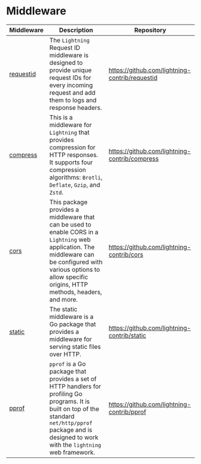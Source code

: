# Middleware


| Middleware | Description | Repository |
| ----- | ----- |-----|
| [requestid](./requestid.md)| The `Lightning` Request ID middleware is designed to provide unique request IDs for every incoming request and add them to logs and response headers. |https://github.com/lightning-contrib/requestid|
| [compress](./compress.md)|This is a middleware for `Lightning` that provides compression for HTTP responses. It supports four compression algorithms: `Brotli`, `Deflate`, `Gzip`, and `Zstd`.|https://github.com/lightning-contrib/compress|
| [cors](./cors.md)|This package provides a middleware that can be used to enable CORS in a `Lightning` web application. The middleware can be configured with various options to allow specific origins, HTTP methods, headers, and more.|https://github.com/lightning-contrib/cors|
| [static](./static.md)|The static middleware is a Go package that provides a middleware for serving static files over HTTP.|https://github.com/lightning-contrib/static|
| [pprof](./pprof)|`pprof` is a Go package that provides a set of HTTP handlers for profiling Go programs. It is built on top of the standard `net/http/pprof` package and is designed to work with the `lightning` web framework.|https://github.com/lightning-contrib/pprof|